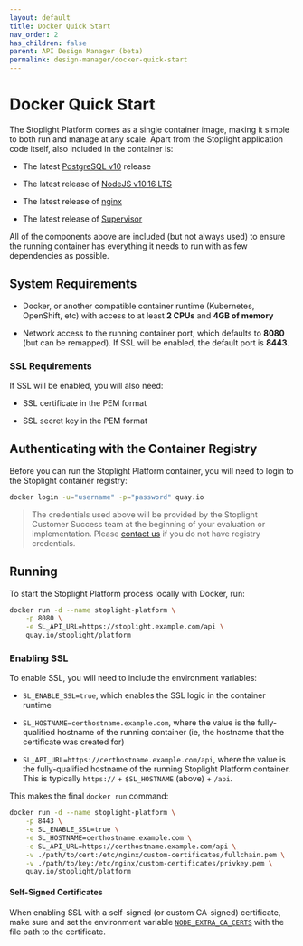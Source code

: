 ```yaml
---
layout: default
title: Docker Quick Start
nav_order: 2
has_children: false
parent: API Design Manager (beta)
permalink: design-manager/docker-quick-start
---
```


# Docker Quick Start

The Stoplight Platform comes as a single container image, making it simple to both run and manage at any scale.
Apart from the Stoplight application code itself, also included in the container is:

- The latest [PostgreSQL v10](https://www.postgresql.org/docs/10/index.html) release

- The latest release of [NodeJS v10.16 LTS](https://nodejs.org/en/about/releases/)

- The latest release of [nginx](https://nginx.org/en/)

- The latest release of [Supervisor](http://supervisord.org/)

All of the components above are included (but not always used) to ensure the running container has everything it needs to run with as few dependencies as possible.

## System Requirements

- Docker, or another compatible container runtime (Kubernetes, OpenShift, etc) with access to at least **2 CPUs** and **4GB of memory**

- Network access to the running container port, which defaults to **8080** (but can be remapped). If SSL will be enabled, the default port is **8443**.

### SSL Requirements

If SSL will be enabled, you will also need:

- SSL certificate in the PEM format 

- SSL secret key in the PEM format

## Authenticating with the Container Registry

Before you can run the Stoplight Platform container, you will need to login to the Stoplight container registry:

```bash
docker login -u="username" -p="password" quay.io
```

> The credentials used above will be provided by the Stoplight Customer Success team at the beginning of your evaluation or implementation. Please [contact us](mailto:customers@stoplight.io) if you do not have registry credentials.

## Running

To start the Stoplight Platform process locally with Docker, run:

```bash
docker run -d --name stoplight-platform \
    -p 8080 \
    -e SL_API_URL=https://stoplight.example.com/api \
    quay.io/stoplight/platform
```

### Enabling SSL

To enable SSL, you will need to include the environment variables:

- `SL_ENABLE_SSL=true`, which enables the SSL logic in the container runtime

- `SL_HOSTNAME=certhostname.example.com`, where the value is the fully-qualified hostname of the running container (ie, the hostname that the certificate was created for)

- `SL_API_URL=https://certhostname.example.com/api`, where the value is the fully-qualified hostname of the running Stoplight Platform container. This is typically `https://` + `$SL_HOSTNAME` (above) + `/api`.

This makes the final `docker run` command:

```bash
docker run -d --name stoplight-platform \
    -p 8443 \
    -e SL_ENABLE_SSL=true \
    -e SL_HOSTNAME=certhostname.example.com \
    -e SL_API_URL=https://certhostname.example.com/api \
    -v ./path/to/cert:/etc/nginx/custom-certificates/fullchain.pem \
    -v ./path/to/key:/etc/nginx/custom-certificates/privkey.pem \
    quay.io/stoplight/platform
```

#### Self-Signed Certificates

When enabling SSL with a self-signed (or custom CA-signed) certificate, make sure and set the environment variable [`NODE_EXTRA_CA_CERTS`](https://nodejs.org/api/cli.html#cli_node_extra_ca_certs_file) with the file path to the certificate.

